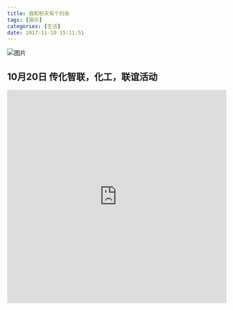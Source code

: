 ```yaml
---
title: 我和秋天有个约会
tags: [娱乐]
categories: [生活]
date: 2017-11-10 15:11:51
---
```

![图片](/public_s/images/autumn_20171110151408.jpg)
<!-- more -->
## 10月20日 传化智联，化工，联谊活动

<iframe height=498 width=510 src='http://player.youku.com/embed/XMzEwNDQyMzEzMg==' frameborder=0 'allowfullscreen'></iframe>
